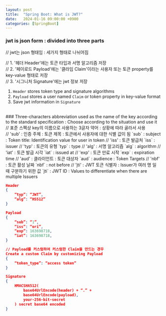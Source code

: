 ```yaml
---
layout: post
title:  "Spring Boot: What is JWT?"
date:   2024-01-16 09:00:00 +0900
categories: [SpringBoot]
---
```


### jwt is json form : divided into three parts   
// jwt는 json 형태임 : 세가지 형태로 나뉘어짐   
   
// 1. '헤더 Header'에는 토큰 타입과 서명 알고리즘 저장   
// 2. '페이로드 Payload'에는 '클라임 Claim'이라는 사용자 또는 토큰 property를 key-value 형태로 저장   
// 3. '시그니처 Signature'에는 jwt 정보 저장   
   
1. `Header` stores token type and signature algorithms   
2. `Payload` stores a user named `Claim` or token property in key-value format   
3. Save jwt information in `Signature`   
   
<br />
### Three-characters abbreviation used as the name of the key according to the standard specification : Choose according to the situation and use it   
// 표준 스펙상 key의 이름으로 사용하는 3글자 약어 : 상황에 따라 골라서 사용   
   
<br />
// 'sub' : 인증 주체 : 토큰 제목 : 토큰에서 사용자에 대한 식별 값이 됨   
`sub` : subject : Token title: Identification value for user in token   
// 'iss' : 토큰 발급처   
`iss` : issuer   
// 'typ' : 토큰의 유형   
`typ` : type   
// 'alg' : 서명 알고리즘   
`alg` : algorithm   
// 'iat' : 토큰 발급 시각   
`iat` : issued at   
// 'exp' : 토큰 만료 시작   
`exp` : expiration time   
// 'aud' : 클라이언트 : 토큰 대상자   
`aud` : audience : Token Targets   
// 'nbf' : 토큰 활성 날짜   
`nbf` : not before   
// 'jti' : JWT 토큰 식별자 : Issuer가 여러 명 일 때 구분하기 위한 값   
`jti` : JWT ID : Values to differentiate when there are multiple Issuers   
   
```json
Header
{
    “typ”: “JWT”,
    “alg”: “HS512”
}

Payload
{
    “sub”: “1”,
    “iss”: “ori”,
    “exp”: 163698718,
    “iat”: 163698718,
}

// Payload를 커스텀하여 커스텀한 Claim을 만드는 경우
Create a custom Claim by customizing Payload
{
    “token_type”: “access token”
}

Signature
{
    HMACSHA512(
        base64UrlEncode(header) + “.” +
        base64UrlEncode(payload),
        your-256-bit-secret
    ) secret base64 encoded
}
```
